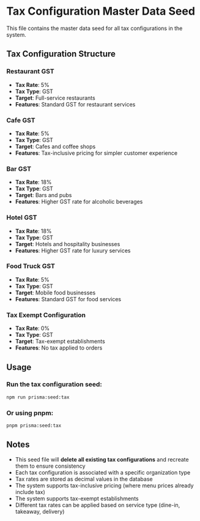 # Tax Configuration Master Data Seed

This file contains the master data seed for all tax configurations in the system.

## Tax Configuration Structure

### Restaurant GST
- **Tax Rate**: 5%
- **Tax Type**: GST
- **Target**: Full-service restaurants
- **Features**: Standard GST for restaurant services

### Cafe GST
- **Tax Rate**: 5%
- **Tax Type**: GST
- **Target**: Cafes and coffee shops
- **Features**: Tax-inclusive pricing for simpler customer experience

### Bar GST
- **Tax Rate**: 18%
- **Tax Type**: GST
- **Target**: Bars and pubs
- **Features**: Higher GST rate for alcoholic beverages

### Hotel GST
- **Tax Rate**: 18%
- **Tax Type**: GST
- **Target**: Hotels and hospitality businesses
- **Features**: Higher GST rate for luxury services

### Food Truck GST
- **Tax Rate**: 5%
- **Tax Type**: GST
- **Target**: Mobile food businesses
- **Features**: Standard GST for food services

### Tax Exempt Configuration
- **Tax Rate**: 0%
- **Tax Type**: GST
- **Target**: Tax-exempt establishments
- **Features**: No tax applied to orders

## Usage

### Run the tax configuration seed:
```bash
npm run prisma:seed:tax
```

### Or using pnpm:
```bash
pnpm prisma:seed:tax
```

## Notes

- This seed file will **delete all existing tax configurations** and recreate them to ensure consistency
- Each tax configuration is associated with a specific organization type
- Tax rates are stored as decimal values in the database
- The system supports tax-inclusive pricing (where menu prices already include tax)
- The system supports tax-exempt establishments
- Different tax rates can be applied based on service type (dine-in, takeaway, delivery)